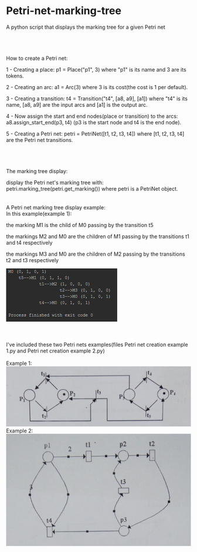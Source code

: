 # Petri-net-marking-tree
A python script that displays the marking tree for a given Petri net
<br/><br/><br/><br/><br/>
How to create a Petri net:

1 - Creating a place: p1 = Place("p1", 3) where "p1" is its name and 3 are its tokens.	

2 - Creating an arc: a1 = Arc(3) where 3 is its cost(the cost is 1 per default).

3 - Creating a transition: t4 = Transition("t4", [a8, a9], [a1]) where "t4" is its name,
[a8, a9] are the input arcs and [a1] is the output arc.

4 - Now assign the start and end nodes(place or transition) to the arcs: 
a8.assign_start_end(p3, t4) (p3 is the start node and t4 is the end node).

5 - Creating a Petri net: petri = PetriNet([t1, t2, t3, t4]) 
where [t1, t2, t3, t4] are the Petri net transitions.
<br/><br/><br/><br/><br/>
The marking tree display:

display the Petri net's marking tree with: petri.marking_tree(petri.get_marking()) 
where petri is a PetriNet object.
<br/><br/><br/>
A Petri net marking tree display example:
<br/>
In this example(example 1):

the marking M1 is the child of M0 passing by the transition t5

the markings M2 and M0 are the children of M1 passing by the transitions t1 and t4 respectively

the markings M3 and M0 are the children of M2 passing by the transitions t2 and t3 respectively

![alt text](https://raw.githubusercontent.com/Badredine-Kheddaoui/Petri-net-marking-tree/master/Petri%20net%20marking%20tree%20display%20example.PNG)
<br/><br/><br/><br/>
I've included these two Petri nets examples(files Petri net creation example 1.py and Petri net creation example 2.py)
<br/><br/>
Example 1:
![alt text](https://github.com/Badredine-Kheddaoui/Petri-net-marking-tree/blob/master/Petri%20net%20creation%20example%201.png)
<br/>
Example 2:
![alt text](https://github.com/Badredine-Kheddaoui/Petri-net-marking-tree/blob/master/Petri%20net%20creation%20example%202.png)
